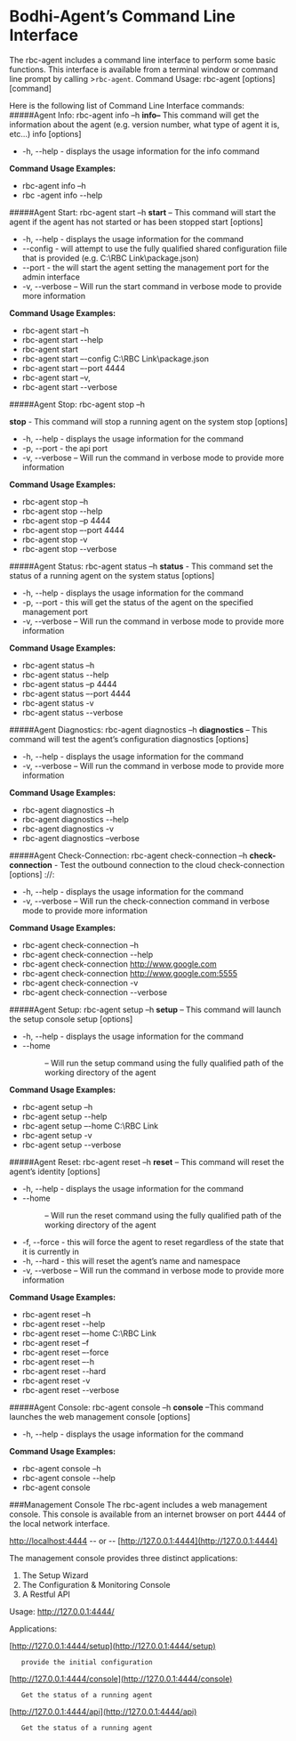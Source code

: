 Bodhi-Agent’s Command Line Interface
=====================

The rbc-agent includes a command line interface to perform some basic functions.
This interface is available from a terminal window or command line prompt by calling  >`rbc-agent`.
Command Usage: rbc-agent [options] [command]

Here is the following list of Command Line Interface commands:
#####Agent Info: rbc-agent info –h
**info–** This command will get the information about the agent (e.g. version number, what type of agent it is, etc…)
info [options]

* -h, --help - displays the usage information for the info command

**Command Usage Examples:**

* rbc-agent info –h
* rbc -agent info --help

#####Agent Start: rbc-agent start –h
**start** – This command will start the agent if the agent has not started or has been stopped
start [options]

* -h, --help - displays the usage information for the command
* --config <file> - will attempt to use the fully qualified shared configuration fiile that is provided (e.g. C:\RBC Link\package.json)
* --port <port> - the will start the agent setting the management port for the admin interface
* -v, --verbose – Will run the start command in verbose mode to provide more information

**Command Usage Examples:** 

* rbc-agent start –h
* rbc-agent start --help
* rbc-agent start
* rbc-agent start –-config C:\RBC Link\package.json
* rbc-agent start –-port 4444
* rbc-agent start –v,
* rbc-agent start --verbose

#####Agent Stop: rbc-agent stop –h

**stop** - This command will stop a running agent on the system
 stop [options]
* -h, --help - displays the usage information for the command
* -p, --port <port> - the api port
* -v, --verbose – Will run the command in verbose mode to provide more information

**Command Usage Examples:**
* rbc-agent stop –h
* rbc-agent stop --help
* rbc-agent stop –p 4444
* rbc-agent stop –-port 4444
* rbc-agent stop -v
* rbc-agent stop --verbose

#####Agent Status: rbc-agent status –h
**status**   - This command set the status of a running agent on the system
status [options]

* -h, --help - displays the usage information for the command
* -p, --port <port> - this will get the status of the agent on the specified management port
* -v, --verbose – Will run the command in verbose mode to provide more information

**Command Usage Examples:**

* rbc-agent status –h
* rbc-agent status --help
* rbc-agent status –p 4444
* rbc-agent status –-port 4444
* rbc-agent status -v
* rbc-agent status --verbose


#####Agent Diagnostics: rbc-agent diagnostics –h
**diagnostics** – This command will test the agent’s configuration
diagnostics [options]

* -h, --help - displays the usage information for the command
* -v, --verbose – Will run the command in verbose mode to provide more information

**Command Usage Examples:**

* rbc-agent diagnostics –h
* rbc-agent diagnostics --help
* rbc-agent diagnostics -v
* rbc-agent diagnostics –verbose

#####Agent Check-Connection: rbc-agent check-connection –h
**check-connection** - Test the outbound connection to the cloud
check-connection [options] <scheme>://<host>:<post>

* -h, --help - displays the usage information for the command
* -v, --verbose – Will run the check-connection command in verbose mode to provide more information

**Command Usage Examples:**

* rbc-agent check-connection –h
* rbc-agent check-connection --help
* rbc-agent check-connection http://www.google.com
* rbc-agent check-connection http://www.google.com:5555
* rbc-agent check-connection -v
* rbc-agent check-connection --verbose

#####Agent Setup: rbc-agent setup –h
**setup** – This command will launch the setup console
setup [options]

* -h, --help - displays the usage information for the command
* --home <dir> – Will run the setup command using the fully qualified path of the working directory of the agent

**Command Usage Examples:**

* rbc-agent setup –h
* rbc-agent setup --help
* rbc-agent setup –-home C:\RBC Link
* rbc-agent setup -v
* rbc-agent setup --verbose

#####Agent Reset: rbc-agent reset –h
**reset** – This command will reset the agent’s identity
[options]

* -h, --help - displays the usage information for the command
* --home <dir> – Will run the reset command using the fully qualified path of the working directory of the agent
* -f, --force - this will force the agent to reset regardless of the state that it is currently in
* -h, --hard - this will reset the agent’s name and namespace
* -v, --verbose – Will run the command in verbose mode to provide more information

**Command Usage Examples:**

* rbc-agent reset –h
* rbc-agent reset --help
* rbc-agent reset –-home C:\RBC Link
* rbc-agent reset –f
* rbc-agent reset –-force
* rbc-agent reset –-h
* rbc-agent reset --hard
* rbc-agent reset -v
* rbc-agent reset --verbose

#####Agent Console: rbc-agent console –h
**console** –This command launches the web management console
[options]

* -h, --help - displays the usage information for the command

**Command Usage Examples:**

* rbc-agent console –h
* rbc-agent console --help
* rbc-agent console

###Management Console
The rbc-agent includes a web management console. This console is available from an internet browser on port 4444 of the local network interface.

[http://localhost:4444](http://localhost:4444)    -- or --    [http://127.0.0.1:4444](http://127.0.0.1:4444)

The management console provides three distinct applications:

1. The Setup Wizard
2. The Configuration & Monitoring Console
3. A Restful API
 
Usage: [http://127.0.0.1:4444/<app>](http://127.0.0.1:4444/<app>)

   Applications:
   
   [http://127.0.0.1:4444/setup](http://127.0.0.1:4444/setup)
   
       provide the initial configuration
       
   [http://127.0.0.1:4444/console](http://127.0.0.1:4444/console)
    
       Get the status of a running agent
       
   [http://127.0.0.1:4444/api](http://127.0.0.1:4444/api)
   
       Get the status of a running agent
       
